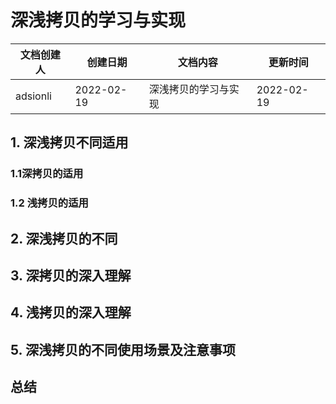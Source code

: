 # 深浅拷贝的学习与实现
| 文档创建人 | 创建日期   | 文档内容                  | 更新时间   |
| ---------- | ---------- | ------------------------- | ---------- |
| adsionli   | 2022-02-19 | 深浅拷贝的学习与实现 | 2022-02-19 |

## 1. 深浅拷贝不同适用

### 1.1深拷贝的适用


### 1.2 浅拷贝的适用


## 2. 深浅拷贝的不同

## 3. 深拷贝的深入理解


## 4. 浅拷贝的深入理解


## 5. 深浅拷贝的不同使用场景及注意事项



## 总结